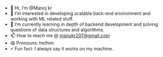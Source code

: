- 👋 Hi, I’m @Manoj kr
- 👀 I’m interested in developing scalable back-end environment and working with ML related stuff.
- 🌱 I’m currently learning in depth of backend development and solving questions of data structures and algorithms.
- 📫 How to reach me @ manukr207@gmail.com
- 😄 Pronouns: he/him
- ⚡ Fun fact: I always say it works on my machine.

<!---
hagNone/hagNone is a ✨ special ✨ repository because its `README.md` (this file) appears on your GitHub profile.
You can click the Preview link to take a look at your changes.
--->

